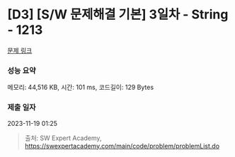# [D3] [S/W 문제해결 기본] 3일차 - String - 1213 

[문제 링크](https://swexpertacademy.com/main/code/problem/problemDetail.do?contestProbId=AV14P0c6AAUCFAYi) 

### 성능 요약

메모리: 44,516 KB, 시간: 101 ms, 코드길이: 129 Bytes

### 제출 일자

2023-11-19 01:25



> 출처: SW Expert Academy, https://swexpertacademy.com/main/code/problem/problemList.do